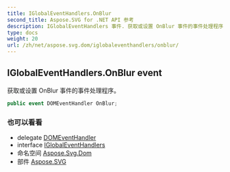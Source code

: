 ```yaml
---
title: IGlobalEventHandlers.OnBlur
second_title: Aspose.SVG for .NET API 参考
description: IGlobalEventHandlers 事件. 获取或设置 OnBlur 事件的事件处理程序
type: docs
weight: 20
url: /zh/net/aspose.svg.dom/iglobaleventhandlers/onblur/
---
```

## IGlobalEventHandlers.OnBlur event

获取或设置 OnBlur 事件的事件处理程序。

```csharp
public event DOMEventHandler OnBlur;
```

### 也可以看看

* delegate [DOMEventHandler](../../../aspose.svg.dom.events/domeventhandler/)
* interface [IGlobalEventHandlers](../)
* 命名空间 [Aspose.Svg.Dom](../../iglobaleventhandlers/)
* 部件 [Aspose.SVG](../../../)


